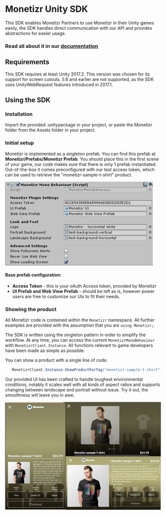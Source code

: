 # Monetizr Unity SDK

This SDK enables Monetizr Partners to use Monetizr in their Unity games easily, the SDK handles direct communication with our API and provides abstractions for easier usage.

### Read all about it in our [**documentation**](https://docs.themonetizr.com/docs/unity)

## Requirements
This SDK requires at least Unity 2017.2. This version was chosen for its support for screen cutouts. 5.6 and earlier are not supported, as the SDK uses UnityWebRequest features introduced in 2017.1.

## Using the SDK

### Installation

Import the provided .unitypackage in your project, or paste the Monetizr folder from the Assets folder in your project.

### Initial setup

Monetizr is implemented as a singleton prefab. You can find this prefab at **Monetizr/Prefabs/Monetizr Prefab**. You should place this in the first scene of your game, our code makes sure that there is only 1 prefab instantiated. Out-of-the-box it comes preconfigured with our test access token, which can be used to retrieve the "monetizr-sample-t-shirt" product.

![alt text](Docs/Images/mtz_inspector.jpg "Monetizr Prefab inspector")

#### Base prefab configuration:

 * **Access Token** - this is your oAuth Access token, provided by Monetizr
 * **UI Prefab and Web View Prefab** - should be left as is, however power users are free to customize our UIs to fit their needs.

### Showing the product
All Monetizr code is contained within the `Monetizr` namespace. All further examples are provided with the assumption that you are `using Monetizr;`. 

The SDK is written using the singleton pattern in order to simplify the workflow. At any time, you can access the current `MonetizrMonoBehaviour` with `MonetizrClient.Instance`. All functions relevant to game developers have been made as simple as possible.

You can show a product with a single line of code.
```csharp
   MonetizrClient.Instance.ShowProductForTag("monetizr-sample-t-shirt");
```

Our provided UI has been crafted to handle toughest environmental conditions, notably it scales well with all kinds of aspect ratios and supports changing between landscape and portrait without issue. Try it out, the smoothness will leave you in awe.

![alt text](Docs/Images/product_page_merged.jpg "Monetizr product view with various features showcased")
